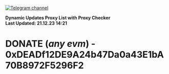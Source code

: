 [![Telegram channel](https://img.shields.io/endpoint?url=https://runkit.io/damiankrawczyk/telegram-badge/branches/master?url=https://t.me/n4z4v0d)](https://t.me/n4z4v0d) 

**Dynamic Updates Proxy List with Proxy Checker**  
**Last Updated: 21.12.23 14:21**

# DONATE (_any evm_) - 0xDEADf12DE9A24b47Da0a43E1bA70B8972F5296F2
